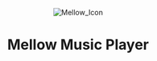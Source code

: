 <p align="center">
  <img src="https://github.com/user-attachments/assets/cabd8d5a-6c52-4afa-bb9a-3f96890bcb4f" alt="Mellow_Icon">
</p>
<h1 align="center"><strong>Mellow Music Player</strong></h1>
